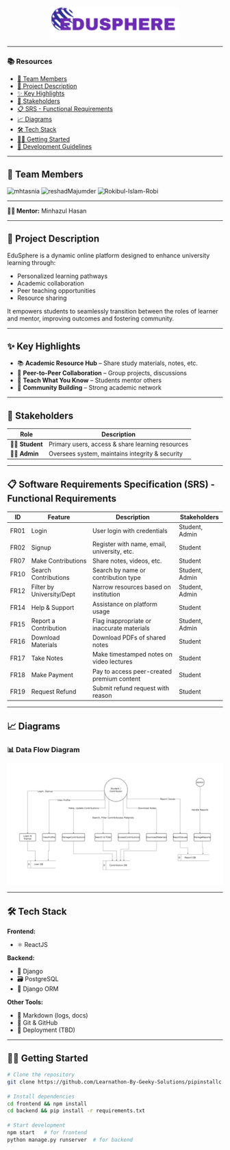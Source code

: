 <p align="center">
  <img src="frontend/public/images/EDusphere.png" alt="EduSphere Banner" width="300"/>
</p>



---

### 📚 Resources
- [👥 Team Members](#-team-members)
- [📘 Project Description](#-project-description)
- [✨ Key Highlights](#-key-highlights)
- [🎯 Stakeholders](#-stakeholders)
- [📋 SRS - Functional Requirements](#-srs---functional-requirements)
- [📈 Diagrams](#-diagrams)
- [🛠 Tech Stack](#-tech-stack)
- [🧑‍💻 Getting Started](#-getting-started)
- [📏 Development Guidelines](#-development-guidelines)


---

 ## 👥 Team Members

  <p align="left">
    <a href="https://github.com/mhtasnia" target="_blank" style="text-decoration: none;">
      <img alt="mhtasnia" src="https://img.shields.io/badge/mhtasnia-Profile-blue?style=flat-square&logo=github" />
    </a>
    <a href="https://github.com/reshadMajumder" target="_blank" style="text-decoration: none;">
      <img alt="reshadMajumder" src="https://img.shields.io/badge/reshadMajumder-Profile-blue?style=flat-square&logo=github" />
    </a>
    <a href="https://github.com/Rokibul-Islam-Robi" target="_blank" style="text-decoration: none;">
      <img alt="Rokibul-Islam-Robi" src="https://img.shields.io/badge/Rokibul--Islam--Robi-Profile-blue?style=flat-square&logo=github" />
    </a>
  </p>


---

**👨‍🏫 Mentor:** Minhazul Hasan

---

## 📘 Project Description
EduSphere is a dynamic online platform designed to enhance university learning through:

- Personalized learning pathways  
- Academic collaboration  
- Peer teaching opportunities  
- Resource sharing

It empowers students to seamlessly transition between the roles of learner and mentor, improving outcomes and fostering community.

---

## ✨ Key Highlights
- 📚 **Academic Resource Hub** – Share study materials, notes, etc.  
- 🤝 **Peer-to-Peer Collaboration** – Group projects, discussions  
- 🧠 **Teach What You Know** – Students mentor others  
- 🏫 **Community Building** – Strong academic network

---

## 🎯 Stakeholders
| Role   | Description |
|--------|-------------|
| 👩‍🎓 **Student** | Primary users, access & share learning resources |
| 👨‍💼 **Admin**   | Oversees system, maintains integrity & security |

---

## 📋 Software Requirements Specification (SRS) - Functional Requirements

| ID     | Feature                      | Description                                              | Stakeholders     |
|--------|------------------------------|----------------------------------------------------------|------------------|
| FR01   | Login                        | User login with credentials                              | Student, Admin   |
| FR02   | Signup                       | Register with name, email, university, etc.              | Student          |
| FR07   | Make Contributions           | Share notes, videos, etc.                                | Student          |
| FR10   | Search Contributions         | Search by name or contribution type                      | Student, Admin   |
| FR12   | Filter by University/Dept    | Narrow resources based on institution                    | Student, Admin   |
| FR14   | Help & Support               | Assistance on platform usage                             | Student          |
| FR15   | Report a Contribution        | Flag inappropriate or inaccurate materials               | Student, Admin   |
| FR16   | Download Materials           | Download PDFs of shared notes                            | Student          |
| FR17   | Take Notes                   | Make timestamped notes on video lectures                 | Student          |
| FR18   | Make Payment                 | Pay to access peer-created premium content               | Student          |
| FR19   | Request Refund               | Submit refund request with reason                        | Student          |



---

## 📈 Diagrams

### 📊 Data Flow Diagram
![Data Flow Diagram](frontend/public/images/DataFlowDiagram.png)

---

## 🛠 Tech Stack

**Frontend:**  
- ⚛️ ReactJS  

**Backend:**  
- 🐍 Django  
- 🗃️ PostgreSQL  
- 🔄 Django ORM  

**Other Tools:**  
- 📝 Markdown (logs, docs)  
- 🔀 Git & GitHub  
- 🚀 Deployment (TBD)

---

## 🧑‍💻 Getting Started

```bash
# Clone the repository
git clone https://github.com/Learnathon-By-Geeky-Solutions/pipinstallc.git

# Install dependencies
cd frontend && npm install
cd backend && pip install -r requirements.txt

# Start development
npm start   # for frontend
python manage.py runserver  # for backend
